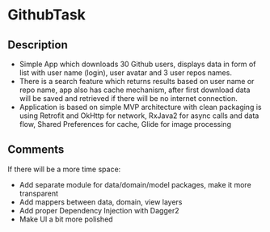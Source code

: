 # GithubTask

## Description
- Simple App which downloads 30 Github users, displays data in form of list with user name (login), user avatar and 3 user repos names.
- There is a search feature which returns results based on user name or repo name, app also has cache mechanism, after first download data will be saved and retrieved if there will be no internet connection.
- Application is based on simple MVP architecture with clean packaging is using Retrofit and OkHttp for network, RxJava2 for async calls and data flow, Shared Preferences for cache, Glide for image processing

## Comments
If there will be a more time space:
- Add separate module for data/domain/model packages, make it more transparent
- Add mappers between data, domain, view layers
- Add proper Dependency Injection with Dagger2
- Make UI a bit more polished